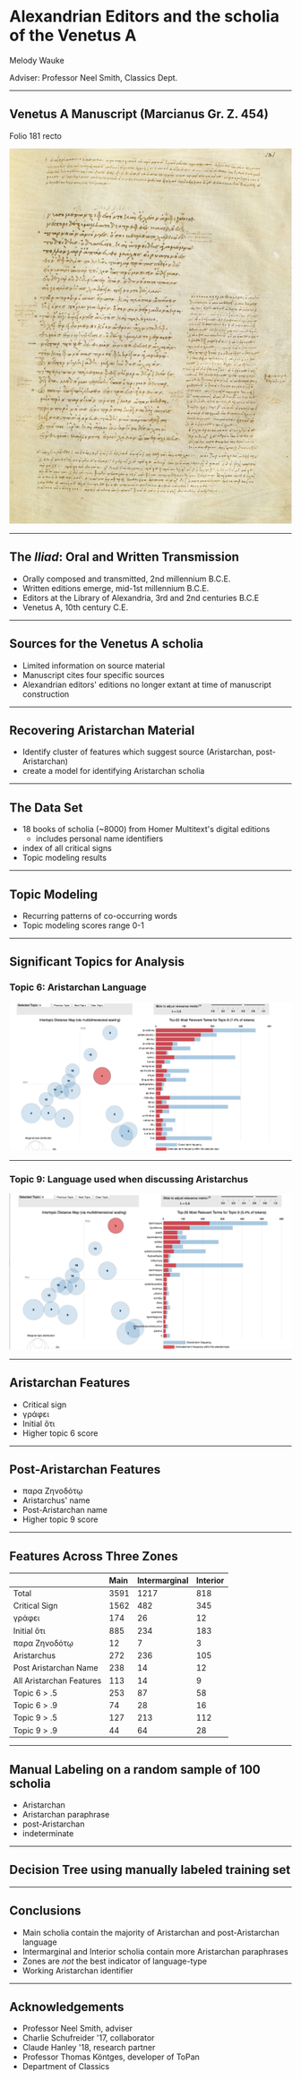 # Alexandrian Editors and the scholia of the Venetus A

Melody Wauke

Adviser: Professor Neel Smith, Classics Dept.

---

## Venetus A Manuscript (Marcianus Gr. Z. 454)

Folio 181 recto

![Folio 181 recto](https://github.com/mwauke/seniorThesis/blob/master/181r.jpg)

---

## The *Iliad*: Oral and Written Transmission

- Orally composed and transmitted, 2nd millennium B.C.E.
- Written editions emerge, mid-1st millennium B.C.E.
- Editors at the Library of Alexandria, 3rd and 2nd centuries B.C.E
- Venetus A, 10th century C.E.

---
## Sources for the Venetus A scholia

- Limited information on source material
- Manuscript cites four specific sources
- Alexandrian editors' editions no longer extant at time of manuscript construction

---

## Recovering Aristarchan Material

- Identify cluster of features which suggest source (Aristarchan, post-Aristarchan)
- create a model for identifying Aristarchan scholia

---

## The Data Set

- 18 books of scholia (~8000) from Homer Multitext's digital editions
  - includes personal name identifiers
- index of all critical signs 
- Topic modeling results

---

## Topic Modeling

- Recurring patterns of co-occurring words
- Topic modeling scores range 0-1
---

## Significant Topics for Analysis

### Topic 6: Aristarchan Language 

![Topic 6](https://github.com/mwauke/seniorThesis/blob/master/Topic06.png)

---

### Topic 9: Language used when discussing Aristarchus

![Topic 9](https://github.com/mwauke/seniorThesis/blob/master/Topic09.png)

---

## Aristarchan Features

- Critical sign
- γράφει 
- Initial ὅτι 
- Higher topic 6 score
---

## Post-Aristarchan Features

- παρα Ζηνοδότῳ 
- Aristarchus' name
- Post-Aristarchan name
- Higher topic 9 score

---

## Features Across Three Zones

||Main|Intermarginal|Interior|
|---|:----|:------------|:-------|
|Total|3591|1217|818|
|Critical Sign|1562|482|345|
|γράφει|174|26|12|
|Initial ὅτι|885|234|183|
|παρα Ζηνοδότῳ|12|7|3|
|Aristarchus|272|236|105|
|Post Aristarchan Name|238|14|12|
|All Aristarchan Features|113|14|9|
|Topic 6 > .5|253|87|58|
|Topic 6 > .9|74|28|16|
|Topic 9 > .5|127|213|112|
|Topic 9 > .9|44|64|28|

---

## Manual Labeling on a random sample of 100 scholia

- Aristarchan
- Aristarchan paraphrase
- post-Aristarchan
- indeterminate

---

## Decision Tree using manually labeled training set

---

## Conclusions

- Main scholia contain the majority of Aristarchan and post-Aristarchan language
- Intermarginal and Interior scholia contain more Aristarchan paraphrases
- Zones are *not* the best indicator of language-type
- Working Aristarchan identifier

---

## Acknowledgements 

- Professor Neel Smith, adviser
- Charlie Schufreider '17, collaborator
- Claude Hanley '18, research partner
- Professor Thomas Köntges, developer of ToPan
- Department of Classics
